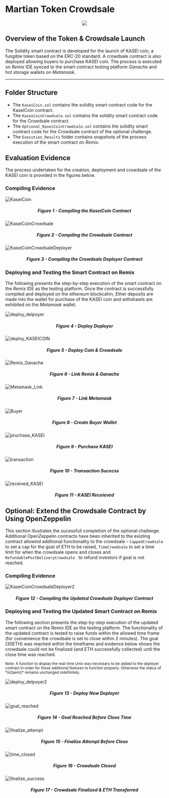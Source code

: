# Martian Token Crowdsale
<center><img src="Images/application-image.png"/></center>


## **Overview of the Token & Crowdsale Launch**
The Solidity smart contract is developed for the launch of KASEI coin, a fungible token based on the ERC-20 standard. A crowdsale contract is also deployed allowing buyers to purchase KASEI coin. The process is executed on *Remix* IDE synced to the smart contract testing platform *Ganache* and hot storage wallets on *Metamask*.
****

## **Folder Structure**

* The `KaseiCoin.sol` contains the solidity smart contract code for the KaseiCoin contract.
* The `KaseiCoinCrowdsale.sol` contains the solidity smart contract code for the Crowdsale contract.
* The `Optional_KaseiCoinCrowdsale.sol` contains the solidity smart contract code for the Crowdsale contract of the optional challenge.
* The `Execution_Results` folder contains snapshots of the process execution of the smart contract on *Remix*.


## **Evaluation Evidence**

The process undertaken for the creation, deployment and crowdsale of the KASEI coin is provided in the figures below.

### Compiling Evidence

![KaseiCoin](Execution_Results/compile_KaseiCoin.png)

##### <center>Figure 1 - Compiling the KaseiCoin Contract


![KaseiCoinCrowdsale](Execution_Results/compile_KaseiCoinCrowdsale.png)

##### <center>Figure 2 - Compiling the Crowdsale Contract

![KaseiCoinCrowdsaleDeployer](Execution_Results/compile_KaseiCoinCrowdsaleDeployer.png)

##### <center>Figure 3 - Compiling the Crowdsale Deployer Contract


### Deploying and Testing the Smart Contract on Remix
The following presents the step-by-step execution of the smart contract on the *Remix* IDE as the testing platform. Once the contract is successfully compiled and deployed on the ethereum blockcahin, Ether deposits are made into the wallet for purchase of the KASEI coin and withdrawls are exhibited on the *Metamask* wallet.


![deploy_delpoyer](Execution_Results/deploy_deployer.png)

##### <center>Figure 4 - Deploy Deployer

![deploy_KASEICOIN](Execution_Results/deploy_KASEI_crowdsale.png)

##### <center>Figure 5 - Deploy Coin & Crowdsale

![Remix_Ganache](Execution_Results/connect_remix_ganache.png)



##### <center>Figure 6 - Link Remix & Ganache


![Metamask_Link](Execution_Results/connect_metamask.png)


##### <center>Figure 7 - Link Metamask


![Buyer](Execution_Results/buyer_wallet.PNG)

##### <center>Figure 8 - Create Buyer Wallet


![pruchase_KASEI](Execution_Results/purchase_KASEI.PNG)



##### <center>Figure 9 - Purchase KASEI


![transaction](Execution_Results/transaction_success.PNG)


##### <center>Figure 10 - Transaction Sucecss


![received_KASEI](Execution_Results/KASEI_recieved.PNG)

##### <center>Figure 11 - KASEI Receieved

## **Optional: Extend the Crowdsale Contract by Using OpenZeppelin**

This section illustrates the sucessfull completion of the optional challenge. Additional OpenZeppelin contracts have been inherited to the existing contract allowind additional functionality to the crowdsale - `CappedCrowdsale` to set a cap for the goal of ETH to be raised, `TimeCrowdsale` to set a time limit for when the crowdsale opens and closes and `RefundablePostDeliveryCrowdsale ` to refund investors if goal is not reached.

### Compiling Evidence

![KaseiCoinCrowdsaleDeployer2](Execution_Results/Optional_challenge/compile.png)

##### <center>Figure 12 - Compiling the Updated Crowdsale Deployer Contract


### Deploying and Testing the Updated Smart Contract on Remix
The following section presents the step-by-step execution of the updated smart contract on the *Remix* IDE as the testing platform. The functionality of the updated contract is tested to raise funds within the allowed time frame (for convenience the crowdsale is set to close within 2 minutes). The goal (30ETH) was reached within the timeframe and evidence below shows the crowdsale could not be finalized (and ETH successfully collected) until the close time was reached. 
<br>

<sup>
Note: A function to display the real-time Unix was necessary to be added to the deployer contract in order for these additional features to function properly. Otherwise the status of *isOpen()* remains unchanged indefinitely.</sup>
<br>



![deploy_delpoyer2](Execution_Results/Optional_challenge/deploy_deployer.PNG)

##### <center>Figure 13 - Deploy New Deployer

![goal_reached](Execution_Results/Optional_challenge/goal_reached_before_close.PNG)

##### <center>Figure 14 - Goal Reached Before Close Time

![finalize_attempt](Execution_Results/Optional_challenge/finalize_fail_before_close.PNG)

##### <center>Figure 15 - Finalize Attempt Before Close


![time_closed](Execution_Results/Optional_challenge/closed_before_finalize.PNG)

##### <center>Figure 16 - Crowdsale Closed

![finalize_success](Execution_Results/Optional_challenge/finalize_successful_ETH_transferred.PNG)

##### <center>Figure 17 - Crowdsale Finalized & ETH Transferred
